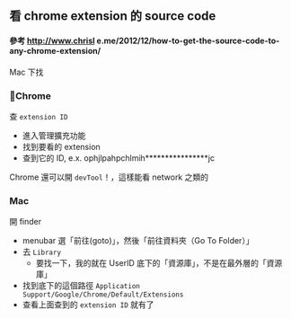 ## 看 chrome extension 的 source code
#### 參考 http://www.chrisl e.me/2012/12/how-to-get-the-source-code-to-any-chrome-extension/

Mac 下找
### Chrome
查 `extension ID`
- 進入管理擴充功能
- 找到要看的 extension
- 查到它的 ID, e.x. ophjlpahpchlmih****************jc

Chrome 還可以開 `devTool`！，這樣能看 network 之類的

### Mac
開 finder
- menubar 選「前往(goto)」，然後「前往資料夾（Go To Folder）」
- 去 `Library`
  - 要找一下，我的就在 UserID 底下的「資源庫」，不是在最外層的「資源庫」
- 找到底下的這個路徑 `Application Support/Google/Chrome/Default/Extensions`
- 查看上面查到的 `extension ID` 就有了
